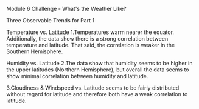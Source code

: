 Module 6 Challenge - What's the Weather Like?

Three Observable Trends for Part 1

Temperature vs. Latitude
1.Temperatures warm nearer the equator.  Additionally, the data show there is a strong correlation between temperature and latitude.  That said, the correlation is weaker in the Southern Hemisphere.

Humidity vs. Latitude
2.The data show that humidity seems to be higher in the upper latitudes (Northern Hemisphere), but overall the data seems to show minimal correlation between humidity and latitude.

3.Cloudiness & Windspeed vs. Latitude seems to be fairly distributed without regard for latitude and therefore both have a weak correlation to latitude.



